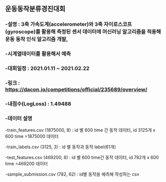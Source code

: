## 운동동작분류경진대회
### -설명 : 3축 가속도계(accelerometer)와 3축 자이로스코프(gyroscope)를 활용해 측정된 센서 데이터에 머신러닝 알고리즘을 적용해 운동 동작 인식 알고리즘 개발, 
### -시계열데이터를 활용해서 예측
### -대회일정 : 2021.01.11 ~ 2021.02.22
### -링크 : https://dacon.io/competitions/official/235689/overview/
### -내점수(LogLoss) : 1.49488
### -데이터 설명

-train_features.csv (1875000, 8) : id 별 600 time 간 동작 데이터,  id 3125개 x 600 time =1875000 데이터

-train_labels.csv (3125, 3) : id 별 동작과 동작 label(61개)

-test_features.csv (469200, 8) : id 별 600 time간 동작 데이터, id 782개 x 600 time =469200 데이터

-sample_submission.csv (782, 62) : id별 동작을 예측해 작성하는 csv
